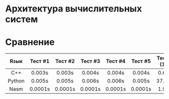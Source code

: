 # Архитектура вычислительных систем

# Сравнение
| Язык           | Тест #1        | Тест #2        | Тест #3        | Тест #4        | Тест #5        | Тест #6 (10k)  |
|     :---:      |     :---:      |     :---:      |     :---:      |     :---:      |     :---:      |     :---:      |
| C++            |    0.003s      |    0.003s      |    0.004s      |    0.004s      |    0.004s      |     0.614s     |
| Python         |    0.005s      |    0.005s      |    0.006s      |    0.006s      |    0.005s      |     37.710s    |
| Nasm           |    0.0001s     |    0.0001s     |    0.0001s     |    0.0001s     |    0.0001s     |     1.960s     |
